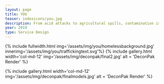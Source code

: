 ```yaml
---
layout: page
title: YOU
teaser: indexicons/you.jpg
description: From acid attacks to agricultural spills, contamination is a major issue that is often overlooked. Unfortunately, the current products and services on the market are not inclusively designed and are hard to understand in an event of an emergency, even for an able-bodied adult. This design seeks to develop a more inclusive system of decontamination procedures that will take less time to carry out and ultimately save lives.
year: 2019
type: Service Design
---
```


{% include fullwidth.html img='/assets/img/you/homelessbackground.jpg' innerimg='/assets/img/you/traffickingtext.svg'%}
{% include gallery.html width='col-md-12' img='/assets/img/deconpak/final2.jpg' alt = 'DeconPak Render' %}


{% include gallery.html width='col-md-12' img='/assets/img/deconpak/finalmodels.jpg' alt = 'DeconPak Render' %}